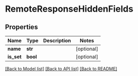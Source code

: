 # RemoteResponseHiddenFields

## Properties
Name | Type | Description | Notes
------------ | ------------- | ------------- | -------------
**name** | **str** |  | [optional] 
**is_set** | **bool** |  | [optional] 

[[Back to Model list]](../README.md#documentation-for-models) [[Back to API list]](../README.md#documentation-for-api-endpoints) [[Back to README]](../README.md)


